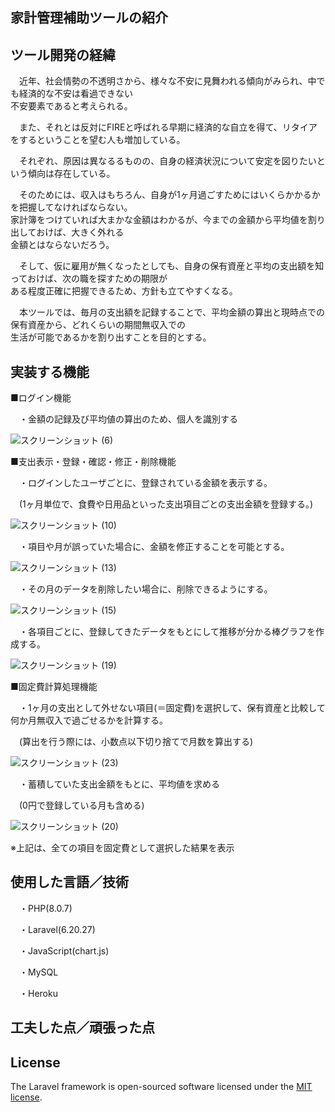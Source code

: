 ## 家計管理補助ツールの紹介


## ツール開発の経緯

　近年、社会情勢の不透明さから、様々な不安に見舞われる傾向がみられ、中でも経済的な不安は看過できない    
不安要素であると考えられる。			
			
　また、それとは反対にFIREと呼ばれる早期に経済的な自立を得て、リタイアをするということを望む人も増加している。			
			
　それぞれ、原因は異なるるものの、自身の経済状況について安定を図りたいという傾向は存在している。			
			
　そのためには、収入はもちろん、自身が1ヶ月過ごすためにはいくらかかるかを把握してなければならない。  
家計簿をつけていれば大まかな金額はわかるが、今までの金額から平均値を割り出しておけば、大きく外れる  
金額とはならないだろう。			
			
　そして、仮に雇用が無くなったとしても、自身の保有資産と平均の支出額を知っておけば、次の職を探すための期限が  
ある程度正確に把握できるため、方針も立てやすくなる。			
			
　本ツールでは、毎月の支出額を記録することで、平均金額の算出と現時点での保有資産から、どれくらいの期間無収入での  
生活が可能であるかを割り出すことを目的とする。			


## 実装する機能

■ログイン機能	
 
　・金額の記録及び平均値の算出のため、個人を識別する	
 
![スクリーンショット (6)](https://user-images.githubusercontent.com/82436202/132971737-303cf193-593e-47c0-9aa4-c48b385100b8.png)


	
■支出表示・登録・確認・修正・削除機能	


　・ログインしたユーザごとに、登録されている金額を表示する。	

　(1ヶ月単位で、食費や日用品といった支出項目ごとの支出金額を登録する。)	
 
 ![スクリーンショット (10)](https://user-images.githubusercontent.com/82436202/132972195-b229f21b-117e-4259-91f8-c9945214d96f.png)


　・項目や月が誤っていた場合に、金額を修正することを可能とする。	
 
 ![スクリーンショット (13)](https://user-images.githubusercontent.com/82436202/132972447-1dde8e1a-c0c2-4b20-9d4e-fe4667c87b5f.png)


　・その月のデータを削除したい場合に、削除できるようにする。	
 
 ![スクリーンショット (15)](https://user-images.githubusercontent.com/82436202/132972476-7fe7b0be-b479-4cce-b472-a4082d0c376f.png)


　・各項目ごとに、登録してきたデータをもとにして推移が分かる棒グラフを作成する。	

![スクリーンショット (19)](https://user-images.githubusercontent.com/82436202/132972565-9a05907a-0bac-4f11-a5bc-eed63c2adc50.png)

	
■固定費計算処理機能	

　・1ヶ月の支出として外せない項目(＝固定費)を選択して、保有資産と比較して何か月無収入で過ごせるかを計算する。	

　(算出を行う際には、小数点以下切り捨てで月数を算出する)	

![スクリーンショット (23)](https://user-images.githubusercontent.com/82436202/132972937-08ca61cb-bf5d-4ad2-b71b-c60980ef2e58.png)


　・蓄積していた支出金額をもとに、平均値を求める	

　(0円で登録している月も含める)	
 
![スクリーンショット (20)](https://user-images.githubusercontent.com/82436202/132972909-130da897-d5f5-418d-b3e4-ba2220737b4a.png)

※上記は、全ての項目を固定費として選択した結果を表示


## 使用した言語／技術

　・PHP(8.0.7)

　・Laravel(6.20.27)
 
　・JavaScript(chart.js)
 
　・MySQL

　・Heroku
 
 ## 工夫した点／頑張った点
 
 

## License

The Laravel framework is open-sourced software licensed under the [MIT license](https://opensource.org/licenses/MIT).
